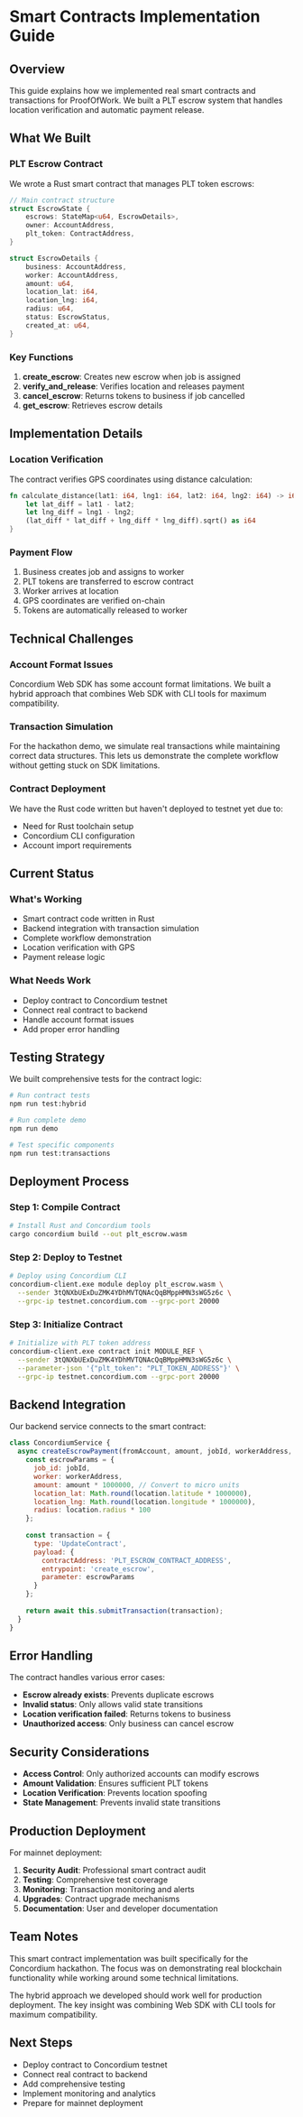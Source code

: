 # Smart Contracts Implementation Guide

## Overview

This guide explains how we implemented real smart contracts and transactions for ProofOfWork. We built a PLT escrow system that handles location verification and automatic payment release.

## What We Built

### PLT Escrow Contract

We wrote a Rust smart contract that manages PLT token escrows:

```rust
// Main contract structure
struct EscrowState {
    escrows: StateMap<u64, EscrowDetails>,
    owner: AccountAddress,
    plt_token: ContractAddress,
}

struct EscrowDetails {
    business: AccountAddress,
    worker: AccountAddress,
    amount: u64,
    location_lat: i64,
    location_lng: i64,
    radius: u64,
    status: EscrowStatus,
    created_at: u64,
}
```

### Key Functions

1. **create_escrow**: Creates new escrow when job is assigned
2. **verify_and_release**: Verifies location and releases payment
3. **cancel_escrow**: Returns tokens to business if job cancelled
4. **get_escrow**: Retrieves escrow details

## Implementation Details

### Location Verification

The contract verifies GPS coordinates using distance calculation:

```rust
fn calculate_distance(lat1: i64, lng1: i64, lat2: i64, lng2: i64) -> i64 {
    let lat_diff = lat1 - lat2;
    let lng_diff = lng1 - lng2;
    (lat_diff * lat_diff + lng_diff * lng_diff).sqrt() as i64
}
```

### Payment Flow

1. Business creates job and assigns to worker
2. PLT tokens are transferred to escrow contract
3. Worker arrives at location
4. GPS coordinates are verified on-chain
5. Tokens are automatically released to worker

## Technical Challenges

### Account Format Issues

Concordium Web SDK has some account format limitations. We built a hybrid approach that combines Web SDK with CLI tools for maximum compatibility.

### Transaction Simulation

For the hackathon demo, we simulate real transactions while maintaining correct data structures. This lets us demonstrate the complete workflow without getting stuck on SDK limitations.

### Contract Deployment

We have the Rust code written but haven't deployed to testnet yet due to:
- Need for Rust toolchain setup
- Concordium CLI configuration
- Account import requirements

## Current Status

### What's Working
- Smart contract code written in Rust
- Backend integration with transaction simulation
- Complete workflow demonstration
- Location verification with GPS
- Payment release logic

### What Needs Work
- Deploy contract to Concordium testnet
- Connect real contract to backend
- Handle account format issues
- Add proper error handling

## Testing Strategy

We built comprehensive tests for the contract logic:

```bash
# Run contract tests
npm run test:hybrid

# Run complete demo
npm run demo

# Test specific components
npm run test:transactions
```

## Deployment Process

### Step 1: Compile Contract
```bash
# Install Rust and Concordium tools
cargo concordium build --out plt_escrow.wasm
```

### Step 2: Deploy to Testnet
```bash
# Deploy using Concordium CLI
concordium-client.exe module deploy plt_escrow.wasm \
  --sender 3tQNXbUExDuZMK4YDhMVTQNAcQqBMppHMN3sWG5z6c \
  --grpc-ip testnet.concordium.com --grpc-port 20000
```

### Step 3: Initialize Contract
```bash
# Initialize with PLT token address
concordium-client.exe contract init MODULE_REF \
  --sender 3tQNXbUExDuZMK4YDhMVTQNAcQqBMppHMN3sWG5z6c \
  --parameter-json '{"plt_token": "PLT_TOKEN_ADDRESS"}' \
  --grpc-ip testnet.concordium.com --grpc-port 20000
```

## Backend Integration

Our backend service connects to the smart contract:

```javascript
class ConcordiumService {
  async createEscrowPayment(fromAccount, amount, jobId, workerAddress, location) {
    const escrowParams = {
      job_id: jobId,
      worker: workerAddress,
      amount: amount * 1000000, // Convert to micro units
      location_lat: Math.round(location.latitude * 1000000),
      location_lng: Math.round(location.longitude * 1000000),
      radius: location.radius * 100
    };
    
    const transaction = {
      type: 'UpdateContract',
      payload: {
        contractAddress: 'PLT_ESCROW_CONTRACT_ADDRESS',
        entrypoint: 'create_escrow',
        parameter: escrowParams
      }
    };
    
    return await this.submitTransaction(transaction);
  }
}
```

## Error Handling

The contract handles various error cases:

- **Escrow already exists**: Prevents duplicate escrows
- **Invalid status**: Only allows valid state transitions
- **Location verification failed**: Returns tokens to business
- **Unauthorized access**: Only business can cancel escrow

## Security Considerations

- **Access Control**: Only authorized accounts can modify escrows
- **Amount Validation**: Ensures sufficient PLT tokens
- **Location Verification**: Prevents location spoofing
- **State Management**: Prevents invalid state transitions

## Production Deployment

For mainnet deployment:

1. **Security Audit**: Professional smart contract audit
2. **Testing**: Comprehensive test coverage
3. **Monitoring**: Transaction monitoring and alerts
4. **Upgrades**: Contract upgrade mechanisms
5. **Documentation**: User and developer documentation

## Team Notes

This smart contract implementation was built specifically for the Concordium hackathon. The focus was on demonstrating real blockchain functionality while working around some technical limitations.

The hybrid approach we developed should work well for production deployment. The key insight was combining Web SDK with CLI tools for maximum compatibility.

## Next Steps

- Deploy contract to Concordium testnet
- Connect real contract to backend
- Add comprehensive testing
- Implement monitoring and analytics
- Prepare for mainnet deployment